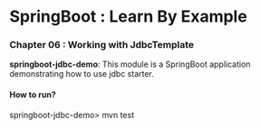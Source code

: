 # SpringBoot : Learn By Example


### Chapter 06 : Working with JdbcTemplate

**springboot-jdbc-demo**: This module is a SpringBoot application demonstrating how to use jdbc starter.

#### How to run?

springboot-jdbc-demo> mvn test
